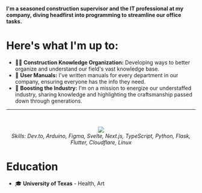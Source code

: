 #### I'm a seasoned construction supervisor and the IT professional at my company, diving headfirst into programming to streamline our office tasks.

# Here's what I'm up to:
- 👷‍♂️ **Construction Knowledge Organization:** Developing ways to better organize and understand our field's vast knowledge base.
- 📘 **User Manuals:** I've written manuals for every department in our company, ensuring everyone has the info they need.
- 🚀 **Boosting the Industry:** I'm on a mission to energize our understaffed industry, sharing knowledge and highlighting the craftsmanship passed down through generations.

***

<br />
<p align="center">
    <img src="https://skillicons.dev/icons?i=devto,arduino,figma,svelte,nextjs,ts,python,flask,flutter,cloudflare,linux" />
    <br />
    <em>Skills: Dev.to, Arduino, Figma, Svelte, Next.js, TypeScript, Python, Flask, Flutter, Cloudflare, Linux</em>
</a>
</p>

# Education
- 🎓 **University of Texas** - Health, Art
